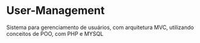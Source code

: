 # User-Management
Sistema para gerenciamento de usuários, com arquitetura MVC, utilizando conceitos de POO, com PHP e MYSQL
